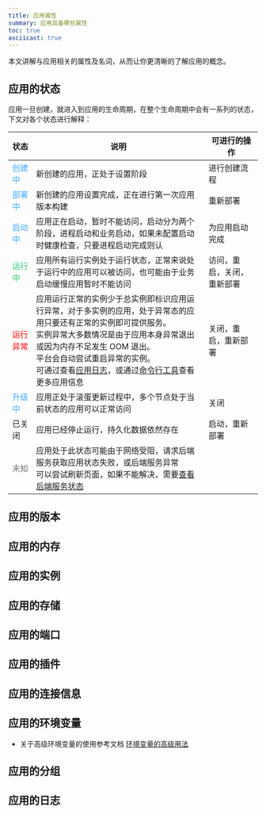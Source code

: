 ```yaml
---
title: 应用属性
summary: 应用具备哪些属性
toc: true
asciicast: true
---
```



本文讲解与应用相关的属性及名词，从而让你更清晰的了解应用的概念。

## 应用的状态

应用一旦创建，就进入到应用的生命周期，在整个生命周期中会有一系列的状态，下文对各个状态进行解释：

|状态| 说明| 可进行的操作|
| -- | -- | --------- |
| <font color="#40a9ff">创建中</font> | 新创建的应用，正处于设置阶段| 进行创建流程|
| <font color="#40a9ff">部署中</font> | 新创建的应用设置完成，正在进行第一次应用版本构建| 重新部署|
| <font color="#40a9ff">启动中</font> | 应用正在启动，暂时不能访问，启动分为两个阶段，进程启动和业务启动，如果未配置启动时健康检查，只要进程启动完成则认| 为应用启动完成| 关闭，重新部署 |
| <font color="#28cb75">运行中</font> | 应用所有运行实例处于运行状态，正常来说处于运行中的应用可以被访问，也可能由于业务启动缓慢应用暂时不能访问| 访问，重启，关闭，重新部署 |
| <font color="red">运行异常</font>| 应用运行正常的实例少于总实例即标识应用运行异常，对于多实例的应用，处于异常态的应用只要还有正常的实例即可提供服务。<br>实例异常大多数情况是由于应用本身异常退出或因为内存不足发生 OOM 退出。<br>平台会自动尝试重启异常的实例。<br>可通过查看[应用日志](app-ctl.html#part-a404299a42987630)，或通过[命令行工具](../trouble-shooting/build-app-issue.html#5)查看更多应用信息 | 关闭，重启，重新部署|
| <font color="#40a9ff">升级中</font> | 应用正处于滚蛋更新过程中，多个节点处于当前状态的应用可以正常访问| 关闭|
| 已关闭| 应用已经停止运行，持久化数据依然存在| 启动，重新部署|
| <font color="#717171">未知</font>| 应用处于此状态可能由于网络受阻，请求后端服务获取应用状态失败，或后端服务异常<br>可以尝试刷新页面，如果不能解决，需要[查看后端服务状态](../../operation-manual/platform-maintenance/management-node.html)| |

## 应用的版本

## 应用的内存

## 应用的实例

## 应用的存储

## 应用的端口

## 应用的插件

## 应用的连接信息

## 应用的环境变量

- 关于高级环境变量的使用参考文档 [环境变量的高级用法](/docs/stable/user-manual/app-manage/app-env.html)

## 应用的分组

## 应用的日志
